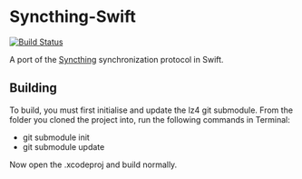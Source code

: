 Syncthing-Swift
==============

[![Build Status](https://travis-ci.org/dapperstout/syncthing-swift.svg)](https://travis-ci.org/dapperstout/syncthing-swift)

A port of the [Syncthing][1] synchronization protocol in Swift.

## Building

To build, you must first initialise and update the lz4 git submodule. From the folder you cloned the project into, run the following commands in Terminal:

  * git submodule init
  * git submodule update

Now open the .xcodeproj and build normally.

[1]: http://syncthing.net
